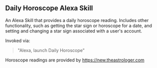 ## Daily Horoscope Alexa Skill <a id="title"></a>

An Alexa Skill that provides a daily horoscope reading.
Includes other functionality, such as getting the star sign or horoscope for a date, and setting and changing a star sign associated with a user's account.

Invoked via:
> "Alexa, launch Daily Horoscope"

Horoscope readings are provided by https://new.theastrologer.com
